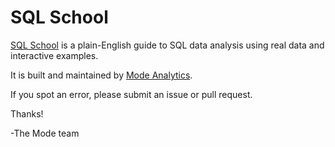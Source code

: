 SQL School
=========

[SQL School](http://sqlschool.modeanalytics.com) is a plain-English guide to SQL data analysis using real data and interactive examples.

It is built and maintained by [Mode Analytics](http://about.modeanalytics.com).

If you spot an error, please submit an issue or pull request.

Thanks!

-The Mode team